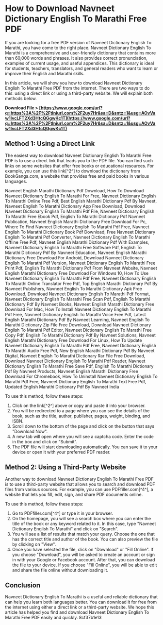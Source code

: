 # How to Download Navneet Dictionary English To Marathi Free PDF
 
If you are looking for a free PDF version of Navneet Dictionary English To Marathi, you have come to the right place. Navneet Dictionary English To Marathi is a comprehensive and user-friendly dictionary that contains more than 60,000 words and phrases. It also provides correct pronunciation, examples of current usage, and useful appendices. This dictionary is ideal for students, teachers, translators, and general readers who want to learn or improve their English and Marathi skills.
 
In this article, we will show you how to download Navneet Dictionary English To Marathi Free PDF from the internet. There are two ways to do this: using a direct link or using a third-party website. We will explain both methods below.
 
**Download File > [https://www.google.com/url?q=https%3A%2F%2Ftlniurl.com%2F2uy7Hr&sa=D&sntz=1&usg=AOvVaw1lvcLFT2Xd3HtcQGgwKc1T](https://www.google.com/url?q=https%3A%2F%2Ftlniurl.com%2F2uy7Hr&sa=D&sntz=1&usg=AOvVaw1lvcLFT2Xd3HtcQGgwKc1T)**


 
## Method 1: Using a Direct Link
 
The easiest way to download Navneet Dictionary English To Marathi Free PDF is to use a direct link that leads you to the PDF file. You can find such links on some websites that offer free books or educational resources. For example, you can use this link[^2^] to download the dictionary from BookGanga.com, a website that provides free and paid books in various languages.
 
Navneet English Marathi Dictionary Pdf Download,  How To Download Navneet Dictionary English To Marathi For Free,  Navneet Dictionary English To Marathi Online Free Pdf,  Best English Marathi Dictionary Pdf By Navneet,  Navneet English To Marathi Dictionary App Free Download,  Download Navneet Dictionary English To Marathi Pdf File,  Navneet Dictionary English To Marathi Free Ebook Pdf,  English To Marathi Dictionary Pdf Navneet Publication,  Navneet English Marathi Dictionary Free Download For Pc,  Where To Find Navneet Dictionary English To Marathi Pdf Free,  Navneet English To Marathi Dictionary Book Pdf Download,  Free Navneet Dictionary English To Marathi Pdf Converter,  Navneet Dictionary English To Marathi Offline Free Pdf,  Navneet English Marathi Dictionary Pdf With Examples,  Navneet Dictionary English To Marathi Free Software Pdf,  English To Marathi Dictionary Pdf By Navneet Education,  Navneet English Marathi Dictionary Free Download For Android,  Download Navneet Dictionary English To Marathi Pdf Version,  Navneet Dictionary English To Marathi Free Print Pdf,  English To Marathi Dictionary Pdf From Navneet Website,  Navneet English Marathi Dictionary Free Download For Windows 10,  How To Use Navneet Dictionary English To Marathi Pdf Free,  Navneet Dictionary English To Marathi Online Translator Free Pdf,  Top English Marathi Dictionary Pdf By Navneet Publishers,  Navneet English To Marathi Dictionary Apk Free Download,  Download Navneet Dictionary English To Marathi Pdf Format,  Navneet Dictionary English To Marathi Free Scan Pdf,  English To Marathi Dictionary Pdf By Navneet Books,  Navneet English Marathi Dictionary Free Download For Mac,  How To Install Navneet Dictionary English To Marathi Pdf Free,  Navneet Dictionary English To Marathi Voice Free Pdf,  Latest English Marathi Dictionary Pdf By Navneet Learning,  Navneet English To Marathi Dictionary Zip File Free Download,  Download Navneet Dictionary English To Marathi Pdf Editor,  Navneet Dictionary English To Marathi Free Copy Pdf,  English To Marathi Dictionary Pdf By Navneet Solutions,  Navneet English Marathi Dictionary Free Download For Linux,  How To Update Navneet Dictionary English To Marathi Pdf Free,  Navneet Dictionary English To Marathi Audio Free Pdf,  New English Marathi Dictionary Pdf By Navneet Digital,  Navneet English To Marathi Dictionary Rar File Free Download,  Download Navneet Dictionary English To Marathi Pdf Reader,  Navneet Dictionary English To Marathi Free Save Pdf,  English To Marathi Dictionary Pdf By Navneet Products,  Navneet English Marathi Dictionary Free Download For Chromebook,  How To Uninstall Navneet Dictionary English To Marathi Pdf Free,  Navneet Dictionary English To Marathi Text Free Pdf,  Updated English Marathi Dictionary Pdf By Navneet India
 
To use this method, follow these steps:
 
1. Click on the link[^2^] above or copy and paste it into your browser.
2. You will be redirected to a page where you can see the details of the book, such as the title, author, publisher, pages, weight, binding, and ISBN.
3. Scroll down to the bottom of the page and click on the button that says "Download Now".
4. A new tab will open where you will see a captcha code. Enter the code in the box and click on "Submit".
5. The PDF file will start downloading automatically. You can save it to your device or open it with your preferred PDF reader.

## Method 2: Using a Third-Party Website
 
Another way to download Navneet Dictionary English To Marathi Free PDF is to use a third-party website that allows you to search and download PDF files from various sources. For example, you can use PDFfiller.com[^4^], a website that lets you fill, edit, sign, and share PDF documents online.
 
To use this method, follow these steps:

1. Go to PDFfiller.com[^4^] or type it in your browser.
2. On the homepage, you will see a search box where you can enter the title of the book or any keyword related to it. In this case, type "Navneet Dictionary English To Marathi" and click on "Search".
3. You will see a list of results that match your query. Choose the one that has the correct title and author of the book. You can also preview the file by clicking on "View".
4. Once you have selected the file, click on "Download" or "Fill Online". If you choose "Download", you will be asked to create an account or sign in with your Google or Facebook account. After that, you can download the file to your device. If you choose "Fill Online", you will be able to edit and share the file online without downloading it.

## Conclusion
 
Navneet Dictionary English To Marathi is a useful and reliable dictionary that can help you learn both languages better. You can download it for free from the internet using either a direct link or a third-party website. We hope this article has helped you find and download Navneet Dictionary English To Marathi Free PDF easily and quickly.
 8cf37b1e13
 
